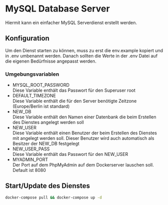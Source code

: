 # MySQL Database Server

Hiermit kann ein einfacher MySQL Serverdienst erstellt werden.

## Konfiguration
Um den Dienst starten zu können, muss zu erst die env.example kopiert und in .env umbenannt werden.  Danach sollten die Werte in der .env Datei auf die eigenen Bedürfnisse angepasst werden.

### Umgebungsvariablen

* MYSQL_ROOT_PASSWORD \
  Diese Variable enthält das Passwort für den Superuser root
* DEFAULT_TIMEZONE \
  Diese Variable enthält die für den Server benötigte Zeitzone (Europe/Berlin ist standard)
* NEW_DB \
  Diese Variable enthält den Namen einer Datenbank die beim Erstellen des Dienstes angelegt werden soll
* NEW_USER \
  Diese Variable enthält einen Benutzer der beim Erstellen des Dienstes mit angelegt werden soll.  Dieser Benutzer wird auch automatisch als Besitzer der NEW_DB festgelegt
* NEW_USER_PASS \
  Diese Variable enthält das Passwort für den NEW_USER
* MYADMIN_PORT \
  Der Port auf dem PhpMyAdmin auf dem Dockerserver lauschen soll. Default ist 8080

## Start/Update des Dienstes

```bash
docker-compose pull && docker-compose up -d
```
